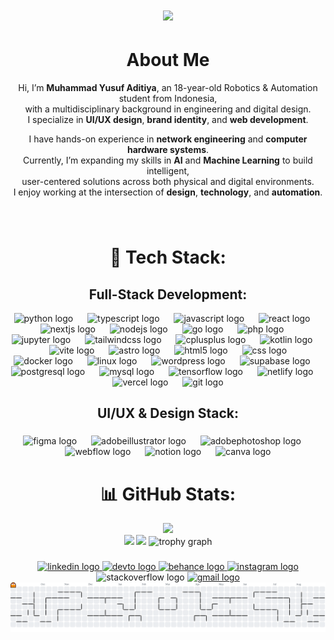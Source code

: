 <h1 align="center">
    <img src="https://readme-typing-svg.herokuapp.com/?font=Righteous&size=35&center=true&vCenter=true&width=500&height=70&duration=4000&lines=Hi+There!+👋;+I'm+Muhammad+Yusuf+!;" />
</h1>

<h1 align="center">About Me</h1>

<p align="center">
  Hi, I’m <strong>Muhammad Yusuf Aditiya</strong>, an 18-year-old Robotics & Automation student from Indonesia,<br>
  with a multidisciplinary background in engineering and digital design.<br>
  I specialize in <strong>UI/UX design</strong>, <strong>brand identity</strong>, and <strong>web development</strong>.
</p>

<p align="center">
  I have hands-on experience in <strong>network engineering</strong> and <strong>computer hardware systems</strong>.<br>
  Currently, I’m expanding my skills in <strong>AI</strong> and <strong>Machine Learning</strong> to build intelligent,<br>
  user-centered solutions across both physical and digital environments.<br>
  I enjoy working at the intersection of <strong>design</strong>, <strong>technology</strong>, and <strong>automation</strong>.
</p>


###

<br clear="both">

##
<h1 align="center">🧠 Tech Stack:</h2>

###
<h2 align="center">Full-Stack Development:</h3>


<div align="center">
  <img src="https://skillicons.dev/icons?i=py" height="40" alt="python logo"  />
  <img width="15" />
  <img src="https://skillicons.dev/icons?i=ts" height="40" alt="typescript logo"  />
  <img width="15" />
  <img src="https://skillicons.dev/icons?i=js" height="40" alt="javascript logo"  />
  <img width="15" />
  <img src="https://skillicons.dev/icons?i=react" height="40" alt="react logo"  />
  <img width="15" />
  <img src="https://skillicons.dev/icons?i=nextjs" height="40" alt="nextjs logo"  />
  <img width="15" />
  <img src="https://skillicons.dev/icons?i=nodejs" height="40" alt="nodejs logo"  />
  <img width="15" />
  <img src="https://skillicons.dev/icons?i=go" height="40" alt="go logo"  />
  <img width="15" />
  <img src="https://skillicons.dev/icons?i=php" height="40" alt="php logo"  />
  <img width="15" />
  <img src="https://cdn.jsdelivr.net/gh/devicons/devicon/icons/jupyter/jupyter-original-wordmark.svg" height="40" alt="jupyter logo"  />
  <img width="15" />
  <img src="https://skillicons.dev/icons?i=tailwind" height="40" alt="tailwindcss logo"  />
  <img width="15" />
  <img src="https://skillicons.dev/icons?i=cpp" height="40" alt="cplusplus logo"  />
  <img width="15" />
  <img src="https://skillicons.dev/icons?i=kotlin" height="40" alt="kotlin logo"  />
  <img width="15" />
  <img src="https://skillicons.dev/icons?i=vite" height="40" alt="vite logo"  />
  <img width="15" />
  <img src="https://skillicons.dev/icons?i=astro" height="40" alt="astro logo"  />
  <img width="15" />
  <img src="https://skillicons.dev/icons?i=html" height="40" alt="html5 logo"  />
  <img width="15" />
  <img src="https://skillicons.dev/icons?i=css" height="40" alt="css logo"  />
</div>


<div align="center">
  <img src="https://skillicons.dev/icons?i=docker" height="40" alt="docker logo"  />
  <img width="15" />
  <img src="https://skillicons.dev/icons?i=linux" height="40" alt="linux logo"  />
  <img width="15" />
  <img src="https://skillicons.dev/icons?i=wordpress" height="40" alt="wordpress logo"  />
  <img width="15" />
  <img src="https://skillicons.dev/icons?i=supabase" height="40" alt="supabase logo"  />
  <img width="15" />
  <img src="https://skillicons.dev/icons?i=postgres" height="40" alt="postgresql logo"  />
  <img width="15" />
  <img src="https://skillicons.dev/icons?i=mysql" height="40" alt="mysql logo"  />
  <img width="15" />
  <img src="https://skillicons.dev/icons?i=tensorflow" height="40" alt="tensorflow logo"  />
  <img width="15" />
  <img src="https://skillicons.dev/icons?i=netlify" height="40" alt="netlify logo"  />
  <img width="15" />
  <img src="https://skillicons.dev/icons?i=vercel" height="40" alt="vercel logo"  />
  <img width="15" />
  <img src="https://skillicons.dev/icons?i=git" height="40" alt="git logo"  />
</div>

###

<h2 align="center"> UI/UX & Design Stack:</h3>

###

<div align="center">
  <img src="https://skillicons.dev/icons?i=figma" height="40" alt="figma logo"  />
  <img width="15" />
  <img src="https://skillicons.dev/icons?i=ai" height="40" alt="adobeillustrator logo"  />
  <img width="15" />
  <img src="https://skillicons.dev/icons?i=ps" height="40" alt="adobephotoshop logo"  />
  <img width="15" />
  <img src="https://skillicons.dev/icons?i=webflow" height="40" alt="webflow logo"  />
  <img width="15" />
  <img src="https://skillicons.dev/icons?i=notion" height="40" alt="notion logo"  />
  <img width="15" />
  <img src="https://cdn.jsdelivr.net/gh/devicons/devicon/icons/canva/canva-original.svg" height="40" alt="canva logo"  />
</div>



<h1 align="center">📊 GitHub Stats:</h1>
<div align="center">

<img src="https://github-readme-stats.vercel.app/api/top-langs/?username=Myfza&theme=neon&layout=compact&langs_count=8&card_width=320" height="250px" />
<br>
<img src="https://github-readme-stats.vercel.app/api?username=Myfza&theme=neon&hide_border=false&include_all_commits=false&count_private=false" height="200px" /> 
<img src="https://nirzak-streak-stats.vercel.app?user=Myfza&theme=neon&hide_border=false" height="200px" />
<img src="https://github-profile-trophy.vercel.app/?username=Myfza&theme=radical&column=-1&row=1&margin-w=8&margin-h=8&no-bg=false&no-frame=false&order=4" height="200" alt="trophy graph" />
</div>


###

<div align="center">
  <a href="https://www.linkedin.com/in/myfza/" target="_blank">
    <img src="https://img.shields.io/static/v1?message=LinkedIn&logo=linkedin&label=&color=0077B5&logoColor=white&labelColor=&style=for-the-badge" height="25" alt="linkedin logo"  />
  </a>
  <a href="https://dev.to/myfza" target="_blank">
    <img src="https://img.shields.io/static/v1?message=dev.to&logo=dev.to&label=&color=0A0A0A&logoColor=white&labelColor=&style=for-the-badge" height="25" alt="devto logo"  />
  </a>
  <a href="https://www.behance.net/muhammaaditiya3" target="_blank">
    <img src="https://img.shields.io/static/v1?message=Behance&logo=behance&label=&color=1769ff&logoColor=white&labelColor=&style=for-the-badge" height="25" alt="behance logo"  />
  </a>
  <a href="https://www.instagram.com/vizart.in/" target="_blank">
    <img src="https://img.shields.io/static/v1?message=Instagram&logo=instagram&label=&color=E4405F&logoColor=white&labelColor=&style=for-the-badge" height="25" alt="instagram logo"  />
  </a>
  <img src="https://img.shields.io/static/v1?message=Stackoverflow&logo=stackoverflow&label=&color=FE7A16&logoColor=white&labelColor=&style=for-the-badge" height="25" alt="stackoverflow logo"  />
  <a href="vizart.id@gmail.com" target="_blank">
    <img src="https://img.shields.io/static/v1?message=Gmail&logo=gmail&label=&color=D14836&logoColor=white&labelColor=&style=for-the-badge" height="25" alt="gmail logo"  />
  </a>
</div>

<picture>
  <source media="(prefers-color-scheme: dark)" srcset="https://raw.githubusercontent.com/myfza/myfza/output/pacman-contribution-graph-dark.svg">
  <source media="(prefers-color-scheme: light)" srcset="https://raw.githubusercontent.com/myfza/myfza/output/pacman-contribution-graph.svg">
  <img alt="pacman contribution graph" src="https://raw.githubusercontent.com/myfza/myfza/output/pacman-contribution-graph.svg">
</picture>

